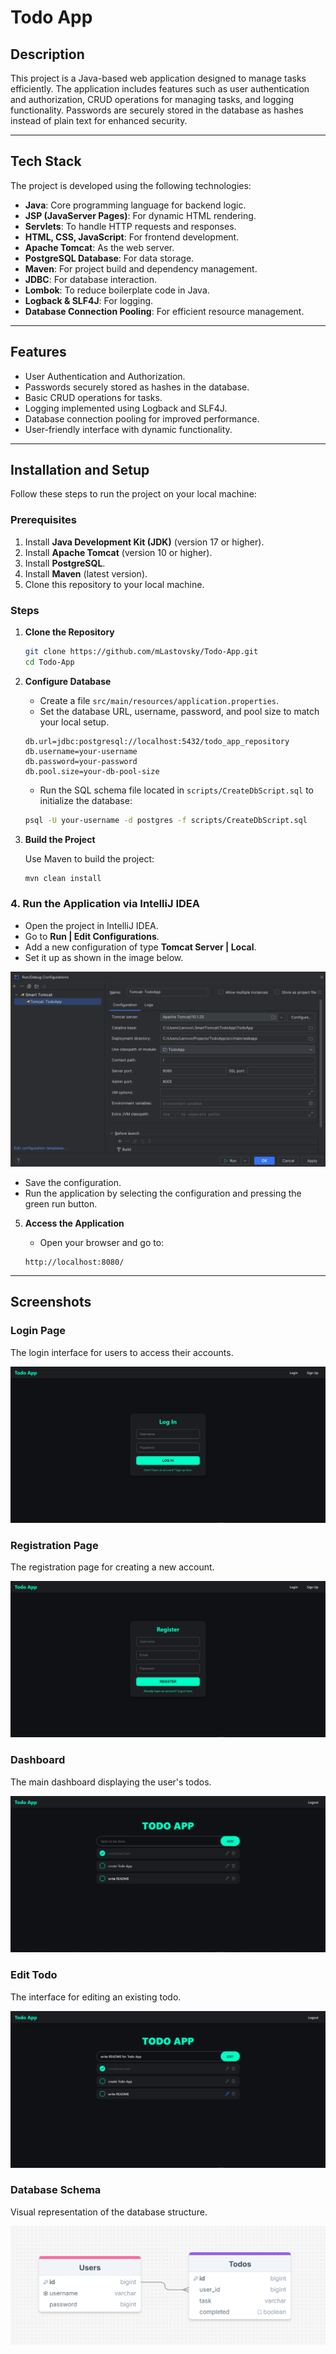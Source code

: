 # Todo App

## Description

This project is a Java-based web application designed to manage tasks efficiently. The application includes features such as user authentication and authorization, CRUD operations for managing tasks, and logging functionality. Passwords are securely stored in the database as hashes instead of plain text for enhanced security.

---

## Tech Stack

The project is developed using the following technologies:

- **Java**: Core programming language for backend logic.
- **JSP (JavaServer Pages)**: For dynamic HTML rendering.
- **Servlets**: To handle HTTP requests and responses.
- **HTML, CSS, JavaScript**: For frontend development.
- **Apache Tomcat**: As the web server.
- **PostgreSQL Database**: For data storage.
- **Maven**: For project build and dependency management.
- **JDBC**: For database interaction.
- **Lombok**: To reduce boilerplate code in Java.
- **Logback & SLF4J**: For logging.
- **Database Connection Pooling**: For efficient resource management.

---

## Features

- User Authentication and Authorization.
- Passwords securely stored as hashes in the database.
- Basic CRUD operations for tasks.
- Logging implemented using Logback and SLF4J.
- Database connection pooling for improved performance.
- User-friendly interface with dynamic functionality.

---

## Installation and Setup

Follow these steps to run the project on your local machine:

### Prerequisites

1. Install **Java Development Kit (JDK)** (version 17 or higher).
2. Install **Apache Tomcat** (version 10 or higher).
3. Install **PostgreSQL**.
4. Install **Maven** (latest version).
5. Clone this repository to your local machine.

### Steps

1. **Clone the Repository**

   ```bash
   git clone https://github.com/mLastovsky/Todo-App.git
   cd Todo-App
   ```

2. **Configure Database**

   - Create a file `src/main/resources/application.properties`.
   - Set the database URL, username, password, and pool size to match your local setup.

   ```properties
   db.url=jdbc:postgresql://localhost:5432/todo_app_repository
   db.username=your-username
   db.password=your-password
   db.pool.size=your-db-pool-size
   ```

   - Run the SQL schema file located in `scripts/CreateDbScript.sql` to initialize the database:

   ```bash
   psql -U your-username -d postgres -f scripts/CreateDbScript.sql
   ```

3. **Build the Project**

   Use Maven to build the project:

   ```bash
   mvn clean install
   ```

### 4. **Run the Application via IntelliJ IDEA**

- Open the project in IntelliJ IDEA.
- Go to **Run | Edit Configurations**.
- Add a new configuration of type **Tomcat Server | Local**.
- Set it up as shown in the image below.

![Tomcat Configuration](screenshots/tomcatConfiguration.png)

- Save the configuration.
- Run the application by selecting the configuration and pressing the green run button.

5. **Access the Application**

   - Open your browser and go to:
   ```
   http://localhost:8080/
   ```

---

## Screenshots

### Login Page
The login interface for users to access their accounts.

![Login Page](screenshots/login.png)

### Registration Page
The registration page for creating a new account.

![Registration Page](screenshots/registration.png)

### Dashboard
The main dashboard displaying the user's todos.

![Dashboard](screenshots/dashboard.png)

### Edit Todo
The interface for editing an existing todo.

![Edit Todo](screenshots/editTodo.png)

### Database Schema
Visual representation of the database structure.

![Database Schema](screenshots/dbSchema.png)
